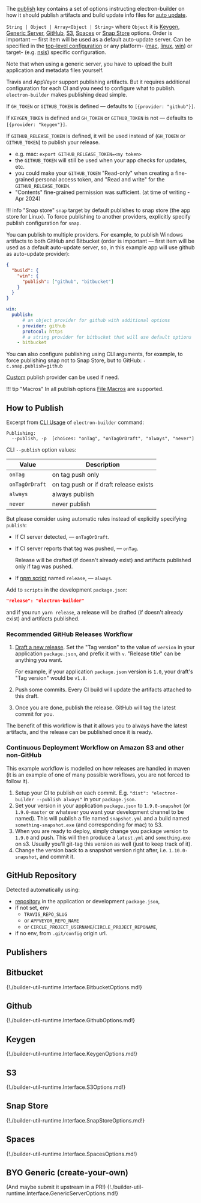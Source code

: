 The [publish](configuration.md#publish) key contains a set of options instructing electron-builder on how it should publish artifacts and build update info files for [auto update](./auto-update.md).

`String | Object | Array<Object | String>` where `Object` it is [Keygen](#keygen), [Generic Server](#byo-generic-create-your-own), [GitHub](#github), [S3](#s3), [Spaces](#spaces) or [Snap Store](#snap-store) options. Order is important — first item will be used as a default auto-update server. Can be specified in the [top-level configuration](configuration.md#configuration) or any platform- ([mac](mac.md), [linux](linux.md), [win](win.md)) or target- (e.g. [nsis](nsis.md)) specific configuration.

Note that when using a generic server, you have to upload the built application and metadata files yourself.

Travis and AppVeyor support publishing artifacts. But it requires additional configuration for each CI and you need to configure what to publish.
`electron-builder` makes publishing dead simple.

If `GH_TOKEN` or `GITHUB_TOKEN` is defined — defaults to `[{provider: "github"}]`.

If `KEYGEN_TOKEN` is defined and `GH_TOKEN` or `GITHUB_TOKEN` is not — defaults to `[{provider: "keygen"}]`.

If `GITHUB_RELEASE_TOKEN` is defined, it will be used instead of (`GH_TOKEN` or `GITHUB_TOKEN`) to publish your release.
- e.g. mac: ``` export GITHUB_RELEASE_TOKEN=<my token> ```
- the `GITHUB_TOKEN` will still be used when your app checks for updates, etc.
- you could make your `GITHUB_TOKEN` "Read-only" when creating a fine-grained personal access token, and "Read and write" for the `GITHUB_RELEASE_TOKEN`.
- "Contents" fine-grained permission was sufficient. (at time of writing - Apr 2024)

!!! info "Snap store"
    `snap` target by default publishes to snap store (the app store for Linux). To force publishing to another providers, explicitly specify publish configuration for `snap`.

You can publish to multiple providers. For example, to publish Windows artifacts to both GitHub and Bitbucket (order is important — first item will be used as a default auto-update server, so, in this example app will use github as auto-update provider):

```json
{
  "build": {
    "win": {
      "publish": ["github", "bitbucket"]
    }
  }
}
```

```yaml
win:
  publish:
      # an object provider for github with additional options
    - provider: github
      protocol: https
      # a string provider for bitbucket that will use default options
    - bitbucket
```

You can also configure publishing using CLI arguments, for example, to force publishing snap not to Snap Store, but to GitHub: `-c.snap.publish=github`

[Custom](https://github.com/electron-userland/electron-builder/issues/3261) publish provider can be used if need.

!!! tip "Macros"
    In all publish options [File Macros](./file-patterns.md#file-macros) are supported.

## How to Publish

Excerpt from [CLI Usage](./cli.md) of `electron-builder` command:
```
Publishing:
  --publish, -p  [choices: "onTag", "onTagOrDraft", "always", "never"]
```
CLI `--publish` option values:

| Value          |  Description
| -------------- | -----------
| `onTag`        | on tag push only
| `onTagOrDraft` | on tag push or if draft release exists
| `always`       | always publish
| `never`        | never publish

But please consider using automatic rules instead of explicitly specifying `publish`:

* If CI server detected, — `onTagOrDraft`.

* If CI server reports that tag was pushed, — `onTag`.

  Release will be drafted (if doesn't already exist) and artifacts published only if tag was pushed.

* If [npm script](https://docs.npmjs.com/misc/scripts) named `release`, — `always`.

 Add to `scripts` in the development `package.json`:

 ```json
 "release": "electron-builder"
 ```

 and if you run `yarn release`, a release will be drafted (if doesn't already exist) and artifacts published.

### Recommended GitHub Releases Workflow

1. [Draft a new release](https://help.github.com/articles/creating-releases/). Set the "Tag version" to the value of `version` in your application `package.json`, and prefix it with `v`. "Release title" can be anything you want.

    For example, if your application `package.json` version is `1.0`, your draft's "Tag version" would be `v1.0`.

2. Push some commits. Every CI build will update the artifacts attached to this draft.
3. Once you are done, publish the release. GitHub will tag the latest commit for you.

The benefit of this workflow is that it allows you to always have the latest artifacts, and the release can be published once it is ready.

### Continuous Deployment Workflow on Amazon S3 and other non-GitHub

This example workflow is modelled on how releases are handled in maven (it is an example of one of many possible workflows, you are not forced to follow it).

1. Setup your CI to publish on each commit. E.g. `"dist": "electron-builder --publish always"` in your `package.json`.
2. Set your version in your application `package.json` to `1.9.0-snapshot` (or `1.9.0-master` or whatever you want your development channel to be named). This will publish a file named `snapshot.yml` and a build named `something-snapshot.exe` (and corresponding for mac) to S3.
3. When you are ready to deploy, simply change you package version to `1.9.0` and push. This will then produce a `latest.yml` and `something.exe` on s3. Usually you'll git-tag this version as well (just to keep track of it).
4. Change the version back to a snapshot version right after, i.e. `1.10.0-snapshot`, and commit it.

## GitHub Repository

Detected automatically using:

* [repository](https://docs.npmjs.com/files/package.json#repository) in the application or development `package.json`,
* if not set, env
    * `TRAVIS_REPO_SLUG`
    * or `APPVEYOR_REPO_NAME`
    * or `CIRCLE_PROJECT_USERNAME`/`CIRCLE_PROJECT_REPONAME`,
* if no env, from `.git/config` origin url.

## Publishers

## Bitbucket
{!./builder-util-runtime.Interface.BitbucketOptions.md!}

## Github

{!./builder-util-runtime.Interface.GithubOptions.md!}

## Keygen

{!./builder-util-runtime.Interface.KeygenOptions.md!}

## S3

{!./builder-util-runtime.Interface.S3Options.md!}

## Snap Store

{!./builder-util-runtime.Interface.SnapStoreOptions.md!}

## Spaces

{!./builder-util-runtime.Interface.SpacesOptions.md!}

## BYO Generic (create-your-own)
(And maybe submit it upstream in a PR!)
{!./builder-util-runtime.Interface.GenericServerOptions.md!}